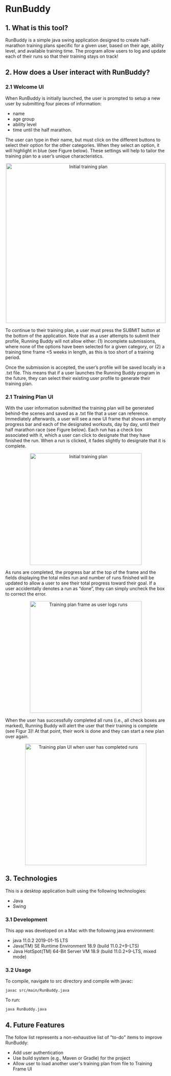 # RunBuddy

## 1.    What is this tool?
RunBuddy is a simple java swing application designed to create half-marathon training plans specific for a given user, based on their age, ability level, and available training time. The program allow users to log and update each of their runs so that their training stays on track!

## 2.    How does a User interact with RunBuddy?

### 2.1 Welcome  UI

When RunBuddy is initially launched, the user is prompted to setup a new user by submitting four pieces of information: 
*  name
*  age group
*  ability level 
*  time until the half marathon. 

The user can type in their name, but must click on the different buttons to select their option for the other categories. When they select an option, it will highlight in blue (see Figure below). These settings will help to tailor the training plan to a user’s unique characteristics.

<p align="center">
  <img src="./documentation/welcomeframe.png" width="500" title="Initial training plan">
</p>

To continue to their training plan, a user must press the SUBMIT button at the bottom of the application. Note that as a user attempts to submit their profile, Running Buddy will not allow either: (1) incomplete submissions, where none of the options have been selected for a given category, or (2) a training time frame <5 weeks in length, as this is too short of a training period.

Once the submission is accepted, the user’s profile will be saved locally in a .txt file. This means that if a user launches the Running Buddy program in the future, they can select their existing user profile to generate their training plan.

### 2.1 Training Plan UI

With the user information submitted the training plan will be generated behind-the scenes and saved as a .txt file that a user can reference. Immediately afterwards, a user will see a new UI frame that shows an empty progress bar and each of the designated workouts, day by day, until their half marathon race (see Figure below). Each run has a check box associated with it, which a user can click to designate that they have finished the run. When a run is clicked, it fades slightly to designate that it is complete.

<p align="center">
  <img src="./documentation/trainingframe.png" width="350" title="Initial training plan">
</p>

As runs are completed, the progress bar at the top of the frame and the fields displaying the total miles run and number of runs finished will be updated to allow a user to see their total progress toward their goal. If a user accidentally denotes a run as “done”, they can simply uncheck the box to correct the error.

<p align="center">
  <img src="./documentation/trainingframe_working.png" width="350" title="Training plan frame as user logs runs">
</p>

When the user has successfully completed all runs (i.e., all check boxes are marked), Running Buddy will alert the user that their training is complete (see Figur 3)! At that point, their work is done and they can start a new plan over again.

<p align="center">
  <img src="./documentation/trainingframe_complete.png" width="380" title="Training plan UI when user has completed runs"> 
</p>

## 3. Technologies

This is a desktop application built using the following technologies:
* Java
* Swing

### 3.1 Development 
This app was developed on a Mac with the following java environment:

* java 11.0.2 2019-01-15 LTS
* Java(TM) SE Runtime Environment 18.9 (build 11.0.2+9-LTS)
* Java HotSpot(TM) 64-Bit Server VM 18.9 (build 11.0.2+9-LTS, mixed mode)

### 3.2 Usage 

To compile, navigate to src directory and compile with javac:

```javac src/main/RunBuddy.java```

To run:

```java RunBuddy.java```

## 4. Future Features

The follow list represents a non-exhaustive list of "to-do" items to improve RunBuddy:
* Add user authentication
* Use build system (e.g., Maven or Gradle) for the project
* Allow user to load another user's training plan from file to Training Frame UI
